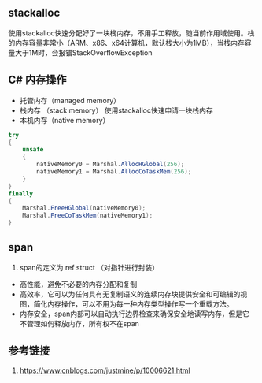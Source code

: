 ## stackalloc
使用stackalloc快速分配好了一块栈内存，不用手工释放，随当前作用域使用。栈的内存容量非常小（ARM、x86、x64计算机，默认栈大小为1MB），当栈内存容量大于1M时，会报错StackOverflowException

## C# 内存操作
- 托管内存（managed memory）
- 栈内存 （stack memory）
使用stackalloc快速申请一块栈内存
- 本机内存（native memory）
````C#
try
{
    unsafe
    {
        nativeMemory0 = Marshal.AllocHGlobal(256);
        nativeMemory1 = Marshal.AllocCoTaskMem(256);
    }
}
finally
{
    Marshal.FreeHGlobal(nativeMemory0);
    Marshal.FreeCoTaskMem(nativeMemory1);
}
````

## span
1. span的定义为 ref struct （对指针进行封装）
- 高性能，避免不必要的内存分配和复制
- 高效率，它可以为任何具有无复制语义的连续内存块提供安全和可编辑的视图，简化内存操作，可以不用为每一种内存类型操作写一个重载方法。
- 内存安全，span内部可以自动执行边界检查来确保安全地读写内存，但是它不管理如何释放内存，所有权不在span

## 参考链接
1. https://www.cnblogs.com/justmine/p/10006621.html